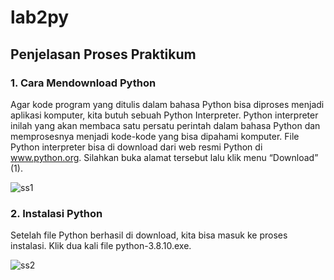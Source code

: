 # lab2py
## Penjelasan Proses Praktikum
### 1. Cara Mendownload Python
Agar kode program yang ditulis dalam bahasa Python bisa diproses menjadi aplikasi komputer, kita butuh sebuah Python Interpreter. Python interpreter inilah yang akan membaca satu persatu perintah dalam bahasa Python dan memprosesnya menjadi kode-kode yang bisa dipahami komputer.
File Python interpreter bisa di download dari web resmi Python di www.python.org. Silahkan buka alamat tersebut lalu klik menu “Download” (1).

![ss1](https://user-images.githubusercontent.com/115530180/196877518-6b27e916-08f1-4eef-90e4-39bb9db21d2f.png)

### 2. Instalasi Python
Setelah file Python berhasil di download, kita bisa masuk ke proses instalasi. Klik dua kali file python-3.8.10.exe.

![ss2](https://user-images.githubusercontent.com/115530180/196878681-57397412-b074-4328-af92-3a933b8971ca.png)
